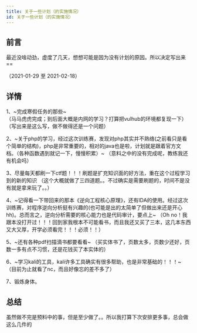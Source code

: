 ```yaml
---
title: 关于一些计划（的实施情况）
id: 关于一些计划（的实施情况）
---
```


<!-- more -->

## 前言

最近没啥动劲，虚度了几天，想想可能是因为没有计划的原因。所以决定写出来==

（2021-01-29 至 2021-02-18）

## 详情

1、~完成寒假任务的那些~	
（马马虎虎完成；到后面大概是内网的学习？打算把vulhub的环境都复现一下）
（写出来是这么写，做不做得还是一个问题）

2、~关于php的学习，经过这次训练赛，发现对php其实并不熟络(之前看只是看个简单的结构)，php是非常重要的，相对的java也是啦，计划就是跟着官方文档。（各种函数遇到就记一下，慢慢积累）~
（意料之中的没有完成呢，教练我还有机会吗）

3、尽量每天都刷一下ctf题！！！刷题是扩充知识面的好方法，重在这个过程学习到的新的知识
（这个大概就做了三四道题。。不过确实是需要刷题的，时间不是没有就是拿来玩了。。）

4、~记得看一下带回来的那本《逆向工程核心原理》，还有IDA的使用。经过这次训练赛，对程序逆向分析挺有兴趣的(也可能是出的太简单了但做出来还是开心hh)。总而言之，逆向分析需要的核心能力也是代码审计，要点上~
（Oh no！我跟本没打开过！！！回到家我根本不可能看书，而且我还又买了三本，这几本东西又大又厚，开学必须看完！！！必须！！）

5、~还有各种pdf扫描滴书都要看看~
（买实体书了，页数太多，页数少还好，页数一多有点不习惯，还是花钱买了本实体的）

6、~学习kali的工具，kali许多工具确实有很多帮助，也是非常基础的！！！~
（目前为止就看了nc，而且好像忘的差不多了）

7、锻炼身体。



## 总结

虽然做不完是预料中的事，但是至少做了。。所以我打算下次安排更多事，总会做这么几件的